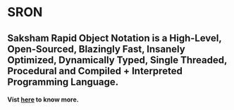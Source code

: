 # SRON

## **S**aksham **R**apid **O**bject **N**otation is a High-Level, Open-Sourced, Blazingly Fast, Insanely Optimized, Dynamically Typed, Single Threaded, Procedural and Compiled + Interpreted Programming Language.

#### Vist [here](https://saksham-joshi.github.io/SRON-Website/) to know more.
